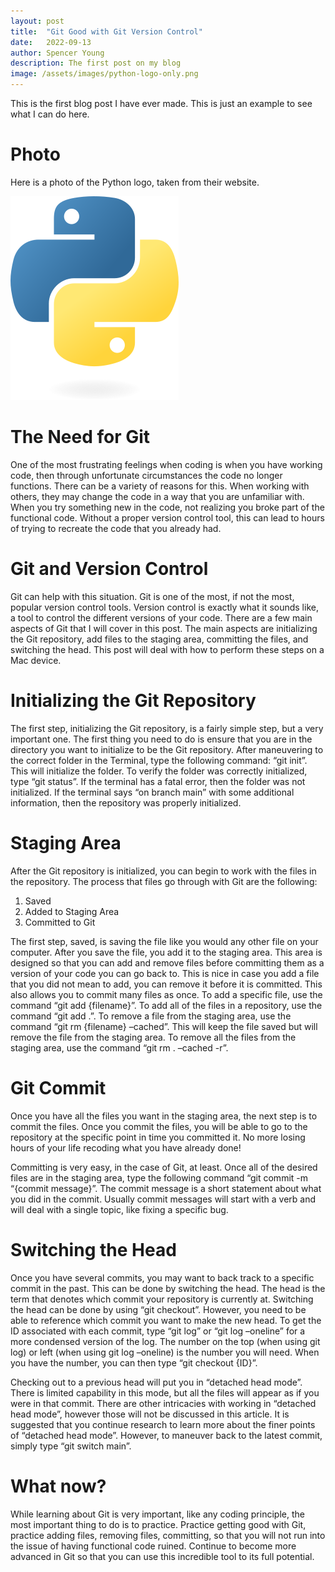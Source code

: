 ```yaml
---
layout: post
title:  "Git Good with Git Version Control"
date:   2022-09-13
author: Spencer Young
description: The first post on my blog
image: /assets/images/python-logo-only.png
---
```


This is the first blog post I have ever made. This is just an example to see what I can do here.

# Photo

Here is a photo of the Python logo, taken from their website.


![Figure](https://github.com/SpencerYoung66/stat386-projects/raw/main/assets/images/python-logo-only.png)

# The Need for Git

One of the most frustrating feelings when coding is when you have working code, then through unfortunate circumstances the code no longer functions. There can be a variety of reasons for this. When working with others, they may change the code in a way that you are unfamiliar with. When you try something new in the code, not realizing you broke part of the functional code. Without a proper version control tool, this can lead to hours of trying to recreate the code that you already had. 

# Git and Version Control

Git can help with this situation. Git is one of the most, if not the most, popular version control tools. Version control is exactly what it sounds like, a tool to control the different versions of your code. There are a few main aspects of Git that I will cover in this post. The main aspects are initializing the Git repository, add files to the staging area, committing the files, and switching the head. This post will deal with how to perform these steps on a Mac device. 

# Initializing the Git Repository

The first step, initializing the Git repository, is a fairly simple step, but a very important one. The first thing you need to do is ensure that you are in the directory you want to initialize to be the Git repository. After maneuvering to the correct folder in the Terminal, type the following command: “git init”. This will initialize the folder. To verify the folder was correctly initialized, type “git status”. If the terminal has a fatal error, then the folder was not initialized. If the terminal says “on branch main” with some additional information, then the repository was properly initialized. 

# Staging Area

After the Git repository is initialized, you can begin to work with the files in the repository. The process that files go through with Git are the following: 

1.	Saved 
2.	Added to Staging Area
3.	Committed to Git

The first step, saved, is saving the file like you would any other file on your computer. After you save the file, you add it to the staging area. This area is designed so that you can add and remove files before committing them as a version of your code you can go back to. This is nice in case you add a file that you did not mean to add, you can remove it before it is committed. This also allows you to commit many files as once. To add a specific file, use the command “git add {filename}”.  To add all of the files in a repository, use the command “git add .”. To remove a file from the staging area, use the command “git rm {filename} –cached”. This will keep the file saved but will remove the file from the staging area. To remove all the files from the staging area, use the command “git rm . –cached -r”. 

# Git Commit

Once you have all the files you want in the staging area, the next step is to commit the files. Once you commit the files, you will be able to go to the repository at the specific point in time you committed it. No more losing hours of your life recoding what you have already done!

Committing is very easy, in the case of Git, at least. Once all of the desired files are in the staging area, type the following command “git commit -m “{commit message}”. The commit message is a short statement about what you did in the commit. Usually commit messages will start with a verb and will deal with a single topic, like fixing a specific bug. 

# Switching the Head

Once you have several commits, you may want to back track to a specific commit in the past. This can be done by switching the head. The head is the term that denotes which commit your repository is currently at. Switching the head can be done by using “git checkout”. However, you need to be able to reference which commit you want to make the new head. To get the ID associated with each commit, type “git log” or “git log –oneline” for a more condensed version of the log. The number on the top (when using git log) or left (when using git log –oneline) is the number you will need. When you have the number, you can then type “git checkout {ID}”. 

Checking out to a previous head will put you in “detached head mode”. There is limited capability in this mode, but all the files will appear as if you were in that commit. There are other intricacies with working in “detached head mode”, however those will not be discussed in this article. It is suggested that you continue research to learn more about the finer points of “detached head mode”. However, to maneuver back to the latest commit, simply type “git switch main”. 

# What now?

While learning about Git is very important, like any coding principle, the most important thing to do is to practice. Practice getting good with Git, practice adding files, removing files, committing, so that you will not run into the issue of having functional code ruined. Continue to become more advanced in Git so that you can use this incredible tool to its full potential.



